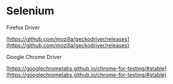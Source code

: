 # Selenium

Firefox Driver

[https://github.com/mozilla/geckodriver/releases](https://github.com/mozilla/geckodriver/releases)

Google Chrome Driver

[https://googlechromelabs.github.io/chrome-for-testing/#stable](https://googlechromelabs.github.io/chrome-for-testing/#stable)